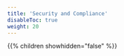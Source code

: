 ```yaml
---
title: 'Security and Compliance'
disableToc: true
weight: 20
---
```


{{% children showhidden="false" %}}
